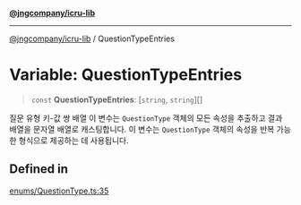 [**@jngcompany/icru-lib**](../README.md)

***

[@jngcompany/icru-lib](../globals.md) / QuestionTypeEntries

# Variable: QuestionTypeEntries

> `const` **QuestionTypeEntries**: [`string`, `string`][]

질문 유형 키-값 쌍 배열
이 변수는 `QuestionType` 객체의 모든 속성을 추출하고 결과 배열을 문자열 배열로 캐스팅합니다.
이 변수는 `QuestionType` 객체의 속성을 반복 가능한 형식으로 제공하는 데 사용됩니다.

## Defined in

[enums/QuestionType.ts:35](https://github.com/jngcompany/icru-lib/blob/761e262af29fb19aea42bf1fcdb824ee624d8160/src/enums/QuestionType.ts#L35)
